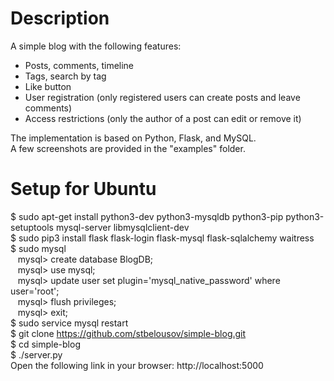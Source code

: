 # Description
A simple blog with the following features:
* Posts, comments, timeline
* Tags, search by tag
* Like button
* User registration (only registered users can create posts and leave comments)
* Access restrictions (only the author of a post can edit or remove it)

The implementation is based on Python, Flask, and MySQL.  
A few screenshots are provided in the "examples" folder.

# Setup for Ubuntu
$ sudo apt-get install python3-dev python3-mysqldb python3-pip python3-setuptools mysql-server libmysqlclient-dev  
$ sudo pip3 install flask flask-login flask-mysql flask-sqlalchemy waitress  
$ sudo mysql  
&nbsp;&nbsp;&nbsp;mysql> create database BlogDB;  
&nbsp;&nbsp;&nbsp;mysql> use mysql;  
&nbsp;&nbsp;&nbsp;mysql> update user set plugin='mysql_native_password' where user='root';  
&nbsp;&nbsp;&nbsp;mysql> flush privileges;  
&nbsp;&nbsp;&nbsp;mysql> exit;  
$ sudo service mysql restart  
$ git clone https://github.com/stbelousov/simple-blog.git  
$ cd simple-blog  
$ ./server.py  
Open the following link in your browser: http://localhost:5000
